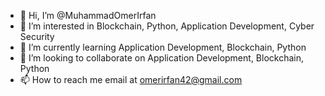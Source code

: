 - 👋 Hi, I’m @MuhammadOmerIrfan
- 👀 I’m interested in Blockchain, Python, Application Development, Cyber Security
- 🌱 I’m currently learning Application Development, Blockchain, Python
- 💞️ I’m looking to collaborate on Application Development, Blockchain, Python
- 📫 How to reach me  email at omerirfan42@gmail.com

<!---
MuhammadOmerIrfan/MuhammadOmerIrfan is a ✨ special ✨ repository because its `README.md` (this file) appears on your GitHub profile.
You can click the Preview link to take a look at your changes.
--->
